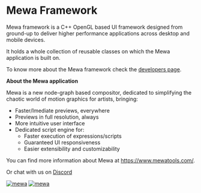# Mewa Framework

Mewa framework is a C++ OpenGL based UI framework designed from ground-up to deliver higher performance applications across desktop and mobile devices.

It holds a whole collection of reusable classes on which the Mewa application is built on.

To know more about the Mewa framework check the [developers page](https://mewatools.github.io/mewa/).

**About the Mewa application**

Mewa is a new node-graph based compositor, dedicated to simplifying the chaotic world of motion graphics for artists, bringing:

- Faster/Imediate previews, everywhere
- Previews in full resolution, always
- More intuitive user interface
- Dedicated script engine for:
  - Faster execution of expressions/scripts
  - Guaranteed UI responsiveness
  - Easier extensibility and customizability


You can find more information about Mewa at <https://www.mewatools.com/>.

Or chat with us on [Discord](https://disboard.org/server/827792740359340103)


[![mewa](https://snapcraft.io/mewa/badge.svg)](https://snapcraft.io/mewa)
[![mewa](https://snapcraft.io/mewa/trending.svg?name=0)](https://snapcraft.io/mewa)

